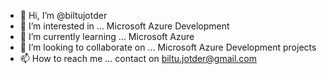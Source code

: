 - 👋 Hi, I’m @biltujotder
- 👀 I’m interested in ... Microsoft Azure Development
- 🌱 I’m currently learning ... Microsoft Azure
- 💞️ I’m looking to collaborate on ... Microsoft Azure Development projects
- 📫 How to reach me ... contact on biltu.jotder@gmail.com

<!---
biltujotder/biltujotder is a ✨ special ✨ repository because its `README.md` (this file) appears on your GitHub profile.
You can click the Preview link to take a look at your changes.
--->

